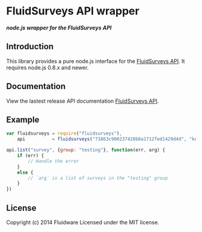 # FluidSurveys API wrapper
***node.js wrapper for the FluidSurveys API***

## Introduction
This library provides a pure node.js interface for the [FluidSurveys API](https://docs.fluidsurveys.com). It requires node.js 0.8.x and newer.

## Documentation
View the lastest release API documentation [FluidSurveys API](https://docs.fluidsurveys.com).

## Example
```javascript
var fluidsurveys = require("fluidsurveys"),
    api          = fluidsurveys("71863c900237428b8a1712fed1429d4d", "keepThisSecret");

api.list("survey", {group: "testing"}, function(err, arg) {
	if (err) {
		// Handle the error
	}
	else {
		// `arg` is a list of surveys in the "testing" group
	}
})
```

## License
Copyright (c) 2014 Fluidware
Licensed under the MIT license.

